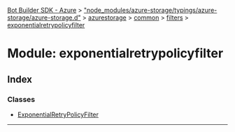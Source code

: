 [Bot Builder SDK - Azure](../README.md) > ["node_modules/azure-storage/typings/azure-storage/azure-storage.d"](../modules/_node_modules_azure_storage_typings_azure_storage_azure_storage_d_.md) > [azurestorage](../modules/_node_modules_azure_storage_typings_azure_storage_azure_storage_d_.azurestorage.md) > [common](../modules/_node_modules_azure_storage_typings_azure_storage_azure_storage_d_.azurestorage.common.md) > [filters](../modules/_node_modules_azure_storage_typings_azure_storage_azure_storage_d_.azurestorage.common.filters.md) > [exponentialretrypolicyfilter](../modules/_node_modules_azure_storage_typings_azure_storage_azure_storage_d_.azurestorage.common.filters.exponentialretrypolicyfilter.md)



# Module: exponentialretrypolicyfilter

## Index

### Classes

* [ExponentialRetryPolicyFilter](../classes/_node_modules_azure_storage_typings_azure_storage_azure_storage_d_.azurestorage.common.filters.exponentialretrypolicyfilter.exponentialretrypolicyfilter.md)



---
